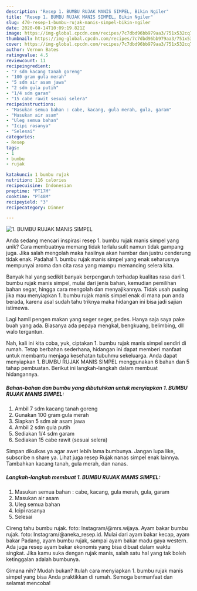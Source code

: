 ```yaml
---
description: "Resep 1. BUMBU RUJAK MANIS SIMPEL, Bikin Ngiler"
title: "Resep 1. BUMBU RUJAK MANIS SIMPEL, Bikin Ngiler"
slug: 470-resep-1-bumbu-rujak-manis-simpel-bikin-ngiler
date: 2020-08-14T10:09:19.821Z
image: https://img-global.cpcdn.com/recipes/7c7dbd96bb979aa3/751x532cq70/1-bumbu-rujak-manis-simpel-foto-resep-utama.jpg
thumbnail: https://img-global.cpcdn.com/recipes/7c7dbd96bb979aa3/751x532cq70/1-bumbu-rujak-manis-simpel-foto-resep-utama.jpg
cover: https://img-global.cpcdn.com/recipes/7c7dbd96bb979aa3/751x532cq70/1-bumbu-rujak-manis-simpel-foto-resep-utama.jpg
author: Vernon Bates
ratingvalue: 4.5
reviewcount: 11
recipeingredient:
- "7 sdm kacang tanah goreng"
- "100 gram gula merah"
- "5 sdm air asam jawa"
- "2 sdm gula putih"
- "1/4 sdm garam"
- "15 cabe rawit sesuai selera"
recipeinstructions:
- "Masukan semua bahan : cabe, kacang, gula merah, gula, garam"
- "Masukan air asam"
- "Uleg semua bahan"
- "Icipi rasanya"
- "Selesai"
categories:
- Resep
tags:
- 1
- bumbu
- rujak

katakunci: 1 bumbu rujak 
nutrition: 116 calories
recipecuisine: Indonesian
preptime: "PT17M"
cooktime: "PT48M"
recipeyield: "3"
recipecategory: Dinner

---
```



![1. BUMBU RUJAK MANIS SIMPEL](https://img-global.cpcdn.com/recipes/7c7dbd96bb979aa3/751x532cq70/1-bumbu-rujak-manis-simpel-foto-resep-utama.jpg)

Anda sedang mencari inspirasi resep 1. bumbu rujak manis simpel yang unik? Cara membuatnya memang tidak terlalu sulit namun tidak gampang juga. Jika salah mengolah maka hasilnya akan hambar dan justru cenderung tidak enak. Padahal 1. bumbu rujak manis simpel yang enak seharusnya mempunyai aroma dan cita rasa yang mampu memancing selera kita.

Banyak hal yang sedikit banyak berpengaruh terhadap kualitas rasa dari 1. bumbu rujak manis simpel, mulai dari jenis bahan, kemudian pemilihan bahan segar, hingga cara mengolah dan menyajikannya. Tidak usah pusing jika mau menyiapkan 1. bumbu rujak manis simpel enak di mana pun anda berada, karena asal sudah tahu triknya maka hidangan ini bisa jadi sajian istimewa.

Lagi hamil pengen makan yang seger seger, pedes. Hanya saja saya pake buah yang ada. Biasanya ada pepaya mengkal, bengkuang, belimbing, dll walo tergantun.


Nah, kali ini kita coba, yuk, ciptakan 1. bumbu rujak manis simpel sendiri di rumah. Tetap berbahan sederhana, hidangan ini dapat memberi manfaat untuk membantu menjaga kesehatan tubuhmu sekeluarga. Anda dapat menyiapkan 1. BUMBU RUJAK MANIS SIMPEL menggunakan 6 bahan dan 5 tahap pembuatan. Berikut ini langkah-langkah dalam membuat hidangannya.

<!--inarticleads1-->

##### Bahan-bahan dan bumbu yang dibutuhkan untuk menyiapkan 1. BUMBU RUJAK MANIS SIMPEL:

1. Ambil 7 sdm kacang tanah goreng
1. Gunakan 100 gram gula merah
1. Siapkan 5 sdm air asam jawa
1. Ambil 2 sdm gula putih
1. Sediakan 1/4 sdm garam
1. Sediakan 15 cabe rawit (sesuai selera)


Simpan dikulkas ya agar awet lebih lama bumbunya. Jangan lupa like, subscribe n share ya. Lihat juga resep Rujak nanas simpel enak lainnya. Tambahkan kacang tanah, gula merah, dan nanas. 

<!--inarticleads2-->

##### Langkah-langkah membuat 1. BUMBU RUJAK MANIS SIMPEL:

1. Masukan semua bahan : cabe, kacang, gula merah, gula, garam
1. Masukan air asam
1. Uleg semua bahan
1. Icipi rasanya
1. Selesai


Cireng tahu bumbu rujak. foto: Instagram/@mrs.wijaya. Ayam bakar bumbu rujak. foto: Instagram/@aneka_resep.id. Mulai dari ayam bakar kecap, ayam bakar Padang, ayam bumbu rujak, sampai ayam bakar madu gaya western. Ada juga resep ayam bakar ekonomis yang bisa dibuat dalam waktu singkat. Jika kamu suka dengan rujak manis, salah satu hal yang tak boleh ketinggalan adalah bumbunya. 

Gimana nih? Mudah bukan? Itulah cara menyiapkan 1. bumbu rujak manis simpel yang bisa Anda praktikkan di rumah. Semoga bermanfaat dan selamat mencoba!
